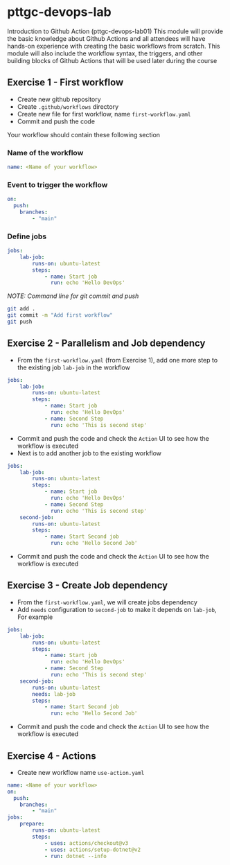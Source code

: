 # pttgc-devops-lab
Introduction to Github Action (pttgc-devops-lab01)
This module will provide the basic knowledge about Github Actions and all attendees will have hands-on experience with creating the basic workflows from scratch. This module will also include the workflow syntax, the triggers, and other building blocks of Github Actions that will be used later during the course

## Exercise 1 - First workflow
- Create new github repository
- Create `.github/workflows` directory
- Create new file for first workflow, name `first-workflow.yaml`
- Commit and push the code

Your workflow should contain these following section


### Name of the workflow
```yaml
name: <Name of your workflow>
```

### Event to trigger the workflow
```yaml
on:
  push:
    branches:
        - "main"
```

### Define jobs
```yaml
jobs:
    lab-job:
        runs-on: ubuntu-latest
        steps:
            - name: Start job
              run: echo 'Hello DevOps'   
```

*NOTE: Command line for git commit and push*
```sh
git add .
git commit -m "Add first workflow"
git push
```

## Exercise 2 - Parallelism and Job dependency

- From the `first-workflow.yaml` (from Exercise 1), add one more step to the existing job `lab-job` in the workflow
```yaml
jobs:
    lab-job:
        runs-on: ubuntu-latest
        steps:
            - name: Start job
              run: echo 'Hello DevOps'
            - name: Second Step
              run: echo 'This is second step'
```
- Commit and push the code and check the `Action` UI to see how the workflow is executed
- Next is to add another job to the existing workflow
```yaml
jobs:
    lab-job:
        runs-on: ubuntu-latest
        steps:
            - name: Start job
              run: echo 'Hello DevOps'
            - name: Second Step
              run: echo 'This is second step'
    second-job:
        runs-on: ubuntu-latest
        steps:
            - name: Start Second job
              run: echo 'Hello Second Job'
```
- Commit and push the code and check the `Action` UI to see how the workflow is executed

## Exercise 3 - Create Job dependency
- From the `first-workflow.yaml`, we will create jobs dependency
- Add `needs` configuration to `second-job` to make it depends on `lab-job`, For example
```yaml
jobs:
    lab-job:
        runs-on: ubuntu-latest
        steps:
            - name: Start job
              run: echo 'Hello DevOps'
            - name: Second Step
              run: echo 'This is second step'
    second-job:
        runs-on: ubuntu-latest
        needs: lab-job
        steps:
            - name: Start Second job
              run: echo 'Hello Second Job'
```
- Commit and push the code and check the `Action` UI to see how the workflow is executed

## Exercise 4 - Actions
- Create new workflow name `use-action.yaml`
```yaml
name: <Name of your workflow>
on:
  push:
    branches:
        - "main"
jobs:
    prepare:
        runs-on: ubuntu-latest
        steps:
            - uses: actions/checkout@v3
            - uses: actions/setup-dotnet@v2
            - run: dotnet --info
```
